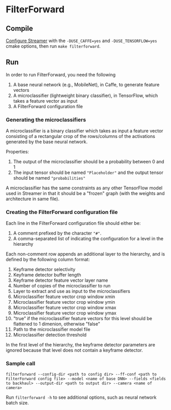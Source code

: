 # FilterForward

## Compile
[Configure Streamer](https://github.com/viscloud/streamer#1-compile-streamer)
with the `-DUSE_CAFFE=yes` and `-DUSE_TENSORFLOW=yes` cmake options, then run
`make filterforward`.

## Run
In order to run FilterForward, you need the following
1. A base neural network (e.g., MobileNet), in Caffe, to generate feature
   vectors
2. A microclassifier (lightweight binary classifier), in TensorFlow, which takes
   a feature vector as input
3. A FilterForward configuration file

### Generating the microclassifiers

A microclassifier is a binary classifier which takes as input a feature vector
consisting of a rectangular crop of the rows/columns of the activations
generated by the base neural network.

Properties:
1. The output of the microclassifier should be a probability between 0 and 1
2. The input tensor should be named `"Placeholder"` and the output tensor should
   be named `"probabilities"`

A microclassifier has the same constraints as any other TensorFlow model used in
Streamer in that it should be a "frozen" graph (with the weights and
architecture in same file).

### Creating the FilterForward configuration file

Each line in the FilterForward configuration file should either be:
1. A comment prefixed by the character `"#"`.
2. A comma-separated list of indicating the configuration for a level in the
   hierarchy

Each non-comment row appends an additional layer to the hierarchy, and is
defined by the following column format:
1. Keyframe detector selectivity
2. Keyframe detector buffer length
3. Keyframe detector feature vector layer name
4. Number of copies of the microclassifier to run
5. Layer to extract and use as input to the microclassifiers
6. Microclassifier feature vector crop window xmin
7. Microclassifier feature vector crop window ymin
8. Microclassifier feature vector crop window xmax
9. Microclassifier feature vector crop window ymax
10. "true" if the microclassifier feature vectors for this level  should be
   flattened to 1 dimenion, otherwise "false"
11. Path to the microclassifier model file
12. Microclassifier detection threshold

In the first level of the hierarchy, the keyframe detector parameters are
ignored because that level does not contain a keyframe detector.

### Sample call
```
filterforward --config-dir <path to config dir> --ff-conf <path to FilterForward config file> --model <name of base DNN> --fields <fields to backhaul> --output-dir <path to output dir> --camera <name of camera>
```

Run `filterforward -h` to see additional options, such as neural network batch
size.
